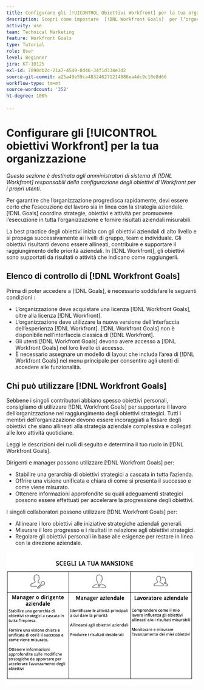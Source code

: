 ```yaml
---
title: Configurare gli [!UICONTROL Obiettivi Workfront] per la tua organizzazione
description: Scopri come impostare  [!DNL Workfront Goals]  per l’organizzazione in modo da poter garantire che l’esecuzione del lavoro sia allineata alla strategia.
activity: use
team: Technical Marketing
feature: Workfront Goals
type: Tutorial
role: User
level: Beginner
jira: KT-10125
exl-id: 7890db2c-21a7-4549-8d46-34f1d334e3d2
source-git-commit: a25a49e59ca483246271214886ea4dc9c10e8d66
workflow-type: tm+mt
source-wordcount: '352'
ht-degree: 100%

---
```


# Configurare gli [!UICONTROL obiettivi Workfront] per la tua organizzazione

*Questa sezione è destinata agli amministratori di sistema di [!DNL Workfront] responsabili della configurazione degli obiettivi di Workfront per i propri utenti.*

Per garantire che l’organizzazione progredisca rapidamente, devi essere certo che l’esecuzione del lavoro sia in linea con la strategia aziendale. [!DNL   Goals] coordina strategie, obiettivi e attività per promuovere l’esecuzione in tutta l’organizzazione e fornire risultati aziendali misurabili.

La best practice degli obiettivi inizia con gli obiettivi aziendali di alto livello e si propaga successivamente ai livelli di gruppo, team e individuale. Gli obiettivi risultanti devono essere allineati, contribuire e supportare il raggiungimento delle priorità aziendali. In [!DNL Workfront], gli obiettivi sono supportati da risultati o attività che indicano come raggiungerli.

## Elenco di controllo di [!DNL Workfront Goals]

Prima di poter accedere a [!DNL   Goals], è necessario soddisfare le seguenti condizioni :

* L’organizzazione deve acquistare una licenza [!DNL Workfront Goals], oltre alla licenza [!DNL Workfront].
* L’organizzazione deve utilizzare la nuova versione dell’interfaccia dell’esperienza [!DNL Workfront]. [!DNL Workfront Goals] non è disponibile nell’interfaccia classica di [!DNL Workfront].
* Gli utenti [!DNL Workfront Goals] devono avere accesso a [!DNL Workfront Goals] nel loro livello di accesso.
* È necessario assegnare un modello di layout che includa l’area di [!DNL Workfront Goals] nel menu principale per consentire agli utenti di accedere alle funzionalità.

## Chi può utilizzare [!DNL Workfront Goals]

Sebbene i singoli contributori abbiano spesso obiettivi personali, consigliamo di utilizzare [!DNL Workfront Goals] per supportare il lavoro dell’organizzazione nel raggiungimento degli obiettivi strategici. Tutti i membri dell’organizzazione devono essere incoraggiati a fissare degli obiettivi che siano allineati alla strategia aziendale complessiva e collegati alle loro attività quotidiane.

Leggi le descrizioni dei ruoli di seguito e determina il tuo ruolo in [!DNL Workfront Goals].

Dirigenti e manager possono utilizzare [!DNL Workfront Goals] per:

* Stabilire una gerarchia di obiettivi strategici a cascata in tutta l’azienda.
* Offrire una visione unificata e chiara di come si presenta il successo e come viene misurato.
* Ottenere informazioni approfondite su quali adeguamenti strategici possono essere effettuati per accelerare la progressione degli obiettivi.

I singoli collaboratori possono utilizzare [!DNL Workfront Goals] per:

* Allineare i loro obiettivi alle iniziative strategiche aziendali generali.
* Misurare il loro progresso e i risultati in relazione agli obiettivi strategici.
* Regolare gli obiettivi personali in base alle esigenze per restare in linea con la direzione aziendale.

![Grafico con ruoli diversi per gli obiettivi di Workfront](assets/01-workfront-goals-choose-your-role.png)
